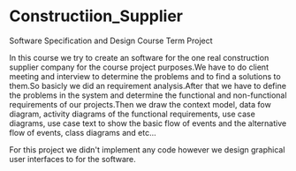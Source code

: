 # Constructiion_Supplier
Software Specification and Design Course Term Project


In this course we try to create an software for the one real construction supplier company for the course project purposes.We have to do client meeting and interview to determine the problems and to find a solutions to them.So basicly we did an requirement analysis.After that we have to define the problems in the system and determine the functional and non-functional requirements of our projects.Then we draw the context model, data fow diagram, activity diagrams of the functional requirements, use case diagrams, use case text to show the basic flow of events and the alternative flow of events, class diagrams and etc...

For this project we didn't implement any code however we design graphical user interfaces to for the software.
